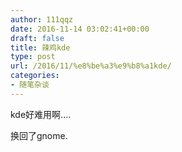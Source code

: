 ```yaml
---
author: 111qqz
date: 2016-11-14 03:02:41+00:00
draft: false
title: 辣鸡kde
type: post
url: /2016/11/%e8%be%a3%e9%b8%a1kde/
categories:
- 随笔杂谈
---
```


kde好难用啊....

换回了gnome.
